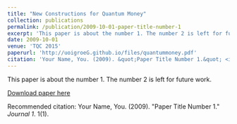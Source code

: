 ```yaml
---
title: "New Constructions for Quantum Money"
collection: publications
permalink: /publication/2009-10-01-paper-title-number-1
excerpt: 'This paper is about the number 1. The number 2 is left for future work.'
date: 2009-10-01
venue: 'TQC 2015'
paperurl: 'http://uoigroeG.github.io/files/quantummoney.pdf'
citation: 'Your Name, You. (2009). &quot;Paper Title Number 1.&quot; <i>Journal 1</i>. 1(1).'
---
```

This paper is about the number 1. The number 2 is left for future work.

[Download paper here](http://uoigroeG.github.io/files/quantummoney.pdf)

Recommended citation: Your Name, You. (2009). "Paper Title Number 1." <i>Journal 1</i>. 1(1).
